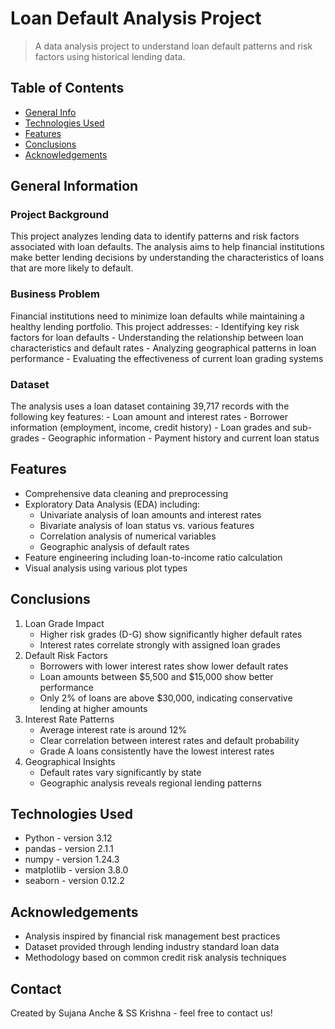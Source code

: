 # Loan Default Analysis Project

> A data analysis project to understand loan default patterns and risk
> factors using historical lending data.

## Table of Contents

-   [General Info](#general-information)
-   [Technologies Used](#technologies-used)
-   [Features](#features)
-   [Conclusions](#conclusions)
-   [Acknowledgements](#acknowledgements)

## General Information

### Project Background

This project analyzes lending data to identify patterns and risk factors
associated with loan defaults. The analysis aims to help financial
institutions make better lending decisions by understanding the
characteristics of loans that are more likely to default.

### Business Problem

Financial institutions need to minimize loan defaults while maintaining
a healthy lending portfolio. This project addresses: - Identifying key
risk factors for loan defaults - Understanding the relationship between
loan characteristics and default rates - Analyzing geographical patterns
in loan performance - Evaluating the effectiveness of current loan
grading systems

### Dataset

The analysis uses a loan dataset containing 39,717 records with the
following key features: - Loan amount and interest rates - Borrower
information (employment, income, credit history) - Loan grades and
sub-grades - Geographic information - Payment history and current loan
status

## Features

-   Comprehensive data cleaning and preprocessing
-   Exploratory Data Analysis (EDA) including:
    -   Univariate analysis of loan amounts and interest rates
    -   Bivariate analysis of loan status vs. various features
    -   Correlation analysis of numerical variables
    -   Geographic analysis of default rates
-   Feature engineering including loan-to-income ratio calculation
-   Visual analysis using various plot types

## Conclusions

1.  Loan Grade Impact
    -   Higher risk grades (D-G) show significantly higher default rates
    -   Interest rates correlate strongly with assigned loan grades
2.  Default Risk Factors
    -   Borrowers with lower interest rates show lower default rates
    -   Loan amounts between \$5,500 and \$15,000 show better
        performance
    -   Only 2% of loans are above \$30,000, indicating conservative
        lending at higher amounts
3.  Interest Rate Patterns
    -   Average interest rate is around 12%
    -   Clear correlation between interest rates and default probability
    -   Grade A loans consistently have the lowest interest rates
4.  Geographical Insights
    -   Default rates vary significantly by state
    -   Geographic analysis reveals regional lending patterns

## Technologies Used

-   Python - version 3.12
-   pandas - version 2.1.1
-   numpy - version 1.24.3
-   matplotlib - version 3.8.0
-   seaborn - version 0.12.2

## Acknowledgements

-   Analysis inspired by financial risk management best practices
-   Dataset provided through lending industry standard loan data
-   Methodology based on common credit risk analysis techniques

## Contact

Created by Sujana Anche & SS Krishna - feel free to contact us!
